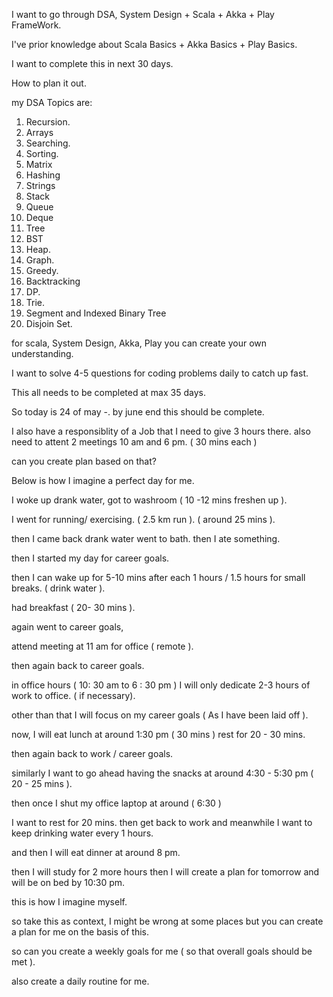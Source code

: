 I want to go through DSA, System Design + Scala + Akka + Play FrameWork. 

I've prior knowledge about Scala Basics + Akka Basics + Play Basics. 

I want to complete this in next 30 days. 

How to plan it out. 

my DSA Topics are: 

1. Recursion. 
2. Arrays
3. Searching.
4. Sorting. 
5. Matrix
6. Hashing
7. Strings
8. Stack
9. Queue
10. Deque
11. Tree
12. BST
13. Heap. 
14. Graph. 
15. Greedy. 
16. Backtracking
17. DP.
18. Trie. 
19. Segment and Indexed Binary Tree
20. Disjoin Set. 

for scala, System Design, Akka, Play you can create your own understanding. 

I want to solve 4-5 questions for coding problems daily to catch up fast. 

This all needs to be completed at max 35 days. 

So today is 24 of may -. by june end this should be complete. 

I also have a responsiblity of a Job that I need to give 3 hours there. also need to attent 2 meetings 10 am and 6 pm. ( 30 mins each )

can you create plan based on that? 

Below is how I imagine a perfect day for me. 

I woke up drank water, got to washroom ( 10 -12 mins freshen up ). 

I went for running/ exercising. ( 2.5 km run ). ( around 25 mins ). 

then I came back drank water went to bath. then I ate something. 

then I started my day for career goals. 

then I can wake up for 5-10 mins after each 1 hours / 1.5 hours for small breaks. ( drink water ). 

had breakfast ( 20- 30 mins ). 

again went to career goals, 

attend meeting at 11 am for office ( remote ). 

then again back to career goals. 

in office hours ( 10: 30 am to 6 : 30 pm ) I will only dedicate 2-3 hours of work to office. ( if necessary). 

other than that I will focus on my career goals ( As I have been laid off ). 

now, I will eat lunch at around 1:30 pm ( 30 mins ) rest for 20 - 30 mins. 

then again back to work / career goals. 

similarly I want to go ahead having the snacks at around 4:30 - 5:30 pm ( 20 - 25 mins ). 

then once I shut my office  laptop at around ( 6:30 )

I want to rest for 20 mins. then get back to work and meanwhile I want to keep drinking water every 1 hours. 

and then I will eat dinner at around 8 pm. 

then I will study for 2 more hours then I will create a plan for tomorrow and will be on bed by 10:30 pm. 

this is how I imagine myself. 


so take this as context, I might be wrong at some places but you can create a plan for me on the basis of this. 

so can you create a weekly goals for me ( so that overall goals should be met ). 

also create a daily routine for me. 
